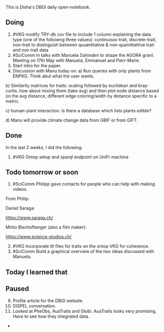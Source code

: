 This is Disha's DBGI daily open-notebook.

 

## Doing
1. #VKG modify TRY-db csv file to include 1 column explaining the data type (one of the folloiwng three values): continuous-trait, discrete-trait, non-trait to distinguish between quuantitative & non-quanititattive trait and non trait data
2. #SciComm In talks with Manuela Dahinden to shape the AGORA grant. Meeting on 17th May with Manuela, Emmanuel and Pierr-Marie.
3. Start Intro for the paper.
4. Discussion with Manu today on:
a) Run queries with only plants from ENPKG. Think abut what the user wants. 

b) Similarity matrices for traits: scaling followed by euclidean and bray-curtis. how about mixing them (take avg) and then plot node distance based on the avg distance, different edge coloring/width by distance specific to a metric.

c) human-plant interaction. Is there a database which lists plants edible?

d) Manu will provide climate change data from GBIF or from GIFT.


## Done  
In the last 2 weeks, I did the following:
1. #VKG Ontop setup and sparql endpoint on UniFr machine

## Todo tomorrow or soon

1. #SciComm Philipp gave contacts for people who can help with making videos. 

From Philip:

Daniel Saraga:

https://www.saraga.ch/

Mirko Bischofberger (also a film maker):

https://www.science-studios.ch/


2. #VKG Incorporate ttl files for traits on the ontop VKG for coherence.
3. #SciComm Build a graphical overview of the two ideas discussed with Manuela.

## Today I learned that

## Paused

9. Profile article for the DBGI website. 
10. DISPEL conversation.
11. Looked at PheObs, AusTraits and Globi. AusTraits looks very promising. Have to see how they integrated data. 
- 